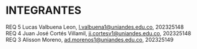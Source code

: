 # INTEGRANTES
REQ 5 Lucas Valbuena Leon, l.valbuena1@uniandes.edu.co, 202325148
REQ 4 Juan José Cortés Villamil, jj.cortesv1@uniandes.edu.co, 202325148
REQ 3 Alisson Moreno, ad.morenos1@uniandes.edu.co, 202325149